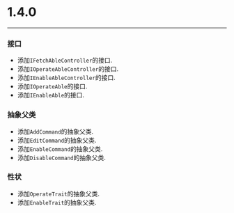 # 1.4.0

---

### 接口

* 添加`IFetchAbleController`的接口.
* 添加`IOperateAbleController`的接口.
* 添加`IEnableAbleController`的接口.
* 添加`IOperateAble`的接口.
* 添加`IEnableAble`的接口.

### 抽象父类

* 添加`AddCommand`的抽象父类.
* 添加`EditCommand`的抽象父类.
* 添加`EnableCommand`的抽象父类.
* 添加`DisableCommand`的抽象父类.

### 性状

* 添加`OperateTrait`的抽象父类.
* 添加`EnableTrait`的抽象父类.
